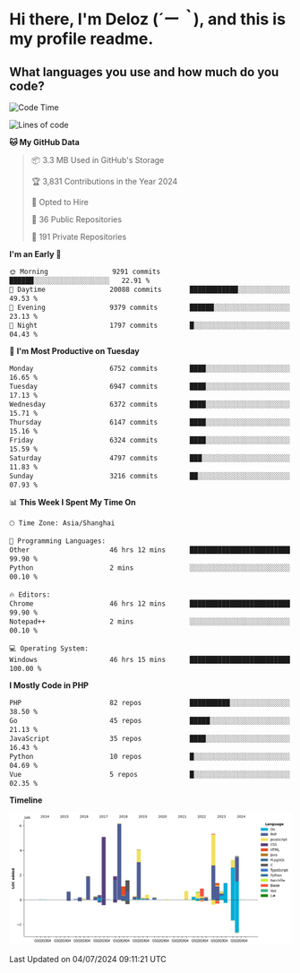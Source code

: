 # **Hi there, I'm Deloz (*´ー｀*), and this is my profile readme.**

## **What languages you use and how much do you code?**

<!--START_SECTION:waka-->
![Code Time](http://img.shields.io/badge/Code%20Time-4%2C350%20hrs%2025%20mins-blue)

![Lines of code](https://img.shields.io/badge/From%20Hello%20World%20I%27ve%20Written-42.6%20million%20lines%20of%20code-blue)

**🐱 My GitHub Data** 

> 📦 3.3 MB Used in GitHub's Storage 
 > 
> 🏆 3,831 Contributions in the Year 2024
 > 
> 💼 Opted to Hire
 > 
> 📜 36 Public Repositories 
 > 
> 🔑 191 Private Repositories 
 > 
**I'm an Early 🐤** 

```text
🌞 Morning                9291 commits        ██████░░░░░░░░░░░░░░░░░░░   22.91 % 
🌆 Daytime                20088 commits       ████████████░░░░░░░░░░░░░   49.53 % 
🌃 Evening                9379 commits        ██████░░░░░░░░░░░░░░░░░░░   23.13 % 
🌙 Night                  1797 commits        █░░░░░░░░░░░░░░░░░░░░░░░░   04.43 % 
```
📅 **I'm Most Productive on Tuesday** 

```text
Monday                   6752 commits        ████░░░░░░░░░░░░░░░░░░░░░   16.65 % 
Tuesday                  6947 commits        ████░░░░░░░░░░░░░░░░░░░░░   17.13 % 
Wednesday                6372 commits        ████░░░░░░░░░░░░░░░░░░░░░   15.71 % 
Thursday                 6147 commits        ████░░░░░░░░░░░░░░░░░░░░░   15.16 % 
Friday                   6324 commits        ████░░░░░░░░░░░░░░░░░░░░░   15.59 % 
Saturday                 4797 commits        ███░░░░░░░░░░░░░░░░░░░░░░   11.83 % 
Sunday                   3216 commits        ██░░░░░░░░░░░░░░░░░░░░░░░   07.93 % 
```


📊 **This Week I Spent My Time On** 

```text
🕑︎ Time Zone: Asia/Shanghai

💬 Programming Languages: 
Other                    46 hrs 12 mins      █████████████████████████   99.90 % 
Python                   2 mins              ░░░░░░░░░░░░░░░░░░░░░░░░░   00.10 % 

🔥 Editors: 
Chrome                   46 hrs 12 mins      █████████████████████████   99.90 % 
Notepad++                2 mins              ░░░░░░░░░░░░░░░░░░░░░░░░░   00.10 % 

💻 Operating System: 
Windows                  46 hrs 15 mins      █████████████████████████   100.00 % 
```

**I Mostly Code in PHP** 

```text
PHP                      82 repos            ██████████░░░░░░░░░░░░░░░   38.50 % 
Go                       45 repos            █████░░░░░░░░░░░░░░░░░░░░   21.13 % 
JavaScript               35 repos            ████░░░░░░░░░░░░░░░░░░░░░   16.43 % 
Python                   10 repos            █░░░░░░░░░░░░░░░░░░░░░░░░   04.69 % 
Vue                      5 repos             █░░░░░░░░░░░░░░░░░░░░░░░░   02.35 % 
```



**Timeline**

![Lines of Code chart](https://raw.githubusercontent.com/deloz/deloz/main/assets/bar_graph.png)


 Last Updated on 04/07/2024 09:11:21 UTC
<!--END_SECTION:waka-->
